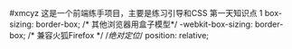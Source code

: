 #xmcyz
这是一个前端练手项目，主要是练习引导和CSS 
第一天知识点
   1  box-sizing: border-box;
    /* 其他浏览器用盒子模型*/
	   -webkit-box-sizing: border-box; /* 兼容火狐Firefox */
    	/*绝对定位*/
	   position: relative;
